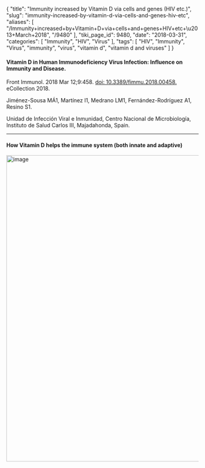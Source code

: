 {
    "title": "Immunity increased by Vitamin D via cells and genes (HIV etc.)",
    "slug": "immunity-increased-by-vitamin-d-via-cells-and-genes-hiv-etc",
    "aliases": [
        "/Immunity+increased+by+Vitamin+D+via+cells+and+genes+HIV+etc+\u2013+March+2018",
        "/9480"
    ],
    "tiki_page_id": 9480,
    "date": "2018-03-31",
    "categories": [
        "Immunity",
        "HIV",
        "Virus"
    ],
    "tags": [
        "HIV",
        "Immunity",
        "Virus",
        "immunity",
        "virus",
        "vitamin d",
        "vitamin d and viruses"
    ]
}


#### Vitamin D in Human Immunodeficiency Virus Infection: Influence on Immunity and Disease.

Front Immunol. 2018 Mar 12;9:458. [doi: 10.3389/fimmu.2018.00458.](https://doi.org/10.3389/fimmu.2018.00458.) eCollection 2018.

Jiménez-Sousa MÁ1, Martínez I1, Medrano LM1, Fernández-Rodríguez A1, Resino S1.

Unidad de Infección Viral e Inmunidad, Centro Nacional de Microbiología, Instituto de Salud Carlos III, Majadahonda, Spain.

---

#### How Vitamin D helps the immune system (both innate and adaptive)

<img src="/attachments/d3.mock.jpg" alt="image" width="800">